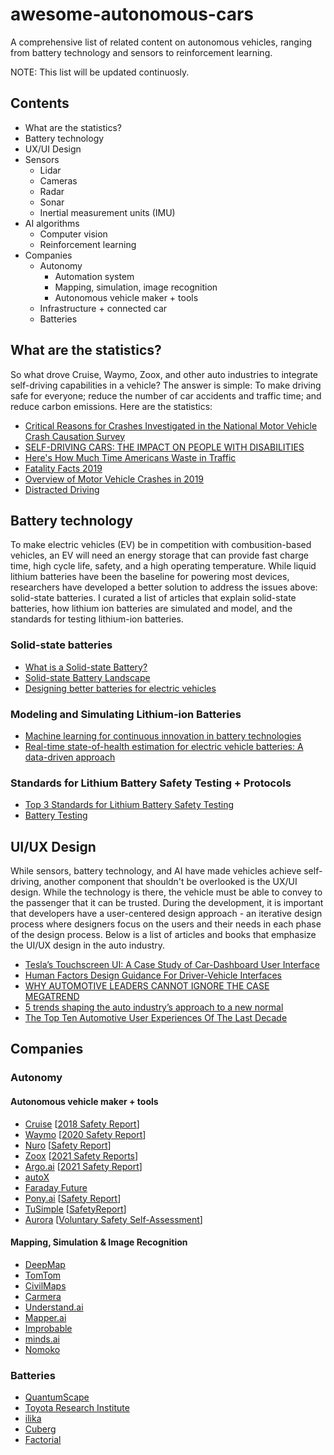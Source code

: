 # awesome-autonomous-cars
A comprehensive list of related content on autonomous vehicles, ranging from battery technology and sensors to reinforcement learning.

NOTE: This list will be updated continuosly.

## Contents
* What are the statistics?
* Battery technology
* UX/UI Design
* Sensors
  * Lidar
  * Cameras
  * Radar
  * Sonar
  * Inertial measurement units (IMU)
* AI algorithms
  * Computer vision
  * Reinforcement learning
* Companies
  * Autonomy 
    * Automation system
    * Mapping, simulation, image recognition
    * Autonomous vehicle maker + tools 
  * Infrastructure + connected car
  * Batteries

## What are the statistics?
So what drove Cruise, Waymo, Zoox, and other auto industries to integrate self-driving capabilities in a vehicle? The answer is simple: To make driving safe for everyone; reduce the number of car accidents and traffic time; and reduce carbon emissions. Here are the statistics:
* [Critical Reasons for Crashes Investigated in the National Motor Vehicle Crash Causation Survey](https://crashstats.nhtsa.dot.gov/Api/Public/ViewPublication/812115)
* [SELF-DRIVING CARS: THE IMPACT ON PEOPLE WITH DISABILITIES](https://rudermanfoundation.org/wp-content/uploads/2017/08/Self-Driving-Cars-The-Impact-on-People-with-Disabilities_FINAL.pdf)
* [Here's How Much Time Americans Waste in Traffic](https://abcnews.go.com/US/time-americans-waste-traffic/story?id=33313765)
* [Fatality Facts 2019](https://www.iihs.org/topics/fatality-statistics/detail/state-by-state)
* [Overview of Motor Vehicle Crashes in 2019](https://crashstats.nhtsa.dot.gov/Api/Public/ViewPublication/813060)
* [Distracted Driving](https://www.cdc.gov/transportationsafety/distracted_driving/index.html?CDC_AA_refVal=https%3A%2F%2Fwww.cdc.gov%2Fmotorvehiclesafety%2Fdistracted_driving%2Findex.html)


## Battery technology
To make electric vehicles (EV) be in competition with combusition-based vehicles, an EV will need an energy storage that can provide fast charge time, high cycle life, safety, and a high operating temperature. While liquid lithium batteries have been the baseline for powering most devices, researchers have developed a better solution to address the issues above: solid-state batteries. I curated a list of articles that explain solid-state batteries, how lithium ion batteries are simulated and model, and the standards for testing lithium-ion batteries.
### Solid-state batteries
* [What is a Solid-state Battery?](https://www.samsungsdi.com/column/technology/detail/56462.html?listType=gallery#)
* [Solid-state Battery Landscape](https://www.quantumscape.com/blog/solid-state-battery-landscape/)
* [Designing better batteries for electric vehicles](https://news.mit.edu/2021/designing-better-batteries-electric-vehicles-0816)

### Modeling and Simulating Lithium-ion Batteries
* [Machine learning for continuous innovation in battery technologies](https://www.nature.com/articles/s41578-020-0216-y)
* [Real-time state-of-health estimation for electric vehicle batteries: A data-driven approach](https://www.sciencedirect.com/science/article/abs/pii/S0306261916306456)

### Standards for Lithium Battery Safety Testing + Protocols
* [Top 3 Standards for Lithium Battery Safety Testing](https://metlabs.com/battery/top-3-standards-for-lithium-battery-safety-testing/)
* [Battery Testing](https://www.mpoweruk.com/testing.htm)

## UI/UX Design
While sensors, battery technology, and AI have made vehicles achieve self-driving, another component that shouldn't be overlooked is the UX/UI design. While the technology is there, the vehicle must be able to convey to the passenger that it can be trusted. During the development, it is important that developers have a user-centered design approach - an iterative design process where designers focus on the users and their needs in each phase of the design process. Below is a list of articles and books that emphasize the UI/UX design in the auto industry.
* [Tesla’s Touchscreen UI: A Case Study of Car-Dashboard User Interface](https://www.nngroup.com/articles/tesla-big-touchscreen/)
* [Human Factors Design Guidance For Driver-Vehicle Interfaces](https://www.nhtsa.gov/sites/nhtsa.gov/files/documents/812360_humanfactorsdesignguidance.pdf)
* [WHY AUTOMOTIVE LEADERS CANNOT IGNORE THE CASE MEGATREND](https://www.infopulse.com/blog/why-automotive-leaders-cannot-ignore-the-case-megatrend/)
* [5 trends shaping the auto industry’s approach to a new normal](https://www.thinkwithgoogle.com/consumer-insights/consumer-trends/auto-industry-impact-during-coronavirus/)
* [The Top Ten Automotive User Experiences Of The Last Decade](https://www.forbes.com/sites/stevetengler/2020/05/06/the-top-ten-automotive-user-experiences-of-the-last-decade/#d2be90a7de18)

## Companies
### Autonomy 
#### Autonomous vehicle maker + tools
* [Cruise](https://www.getcruise.com/) [[2018 Safety Report](https://www.gm.com/content/dam/company/docs/us/en/gmcom/gmsafetyreport.pdf)]
* [Waymo](https://waymo.com/) [[2020 Safety Report](https://storage.googleapis.com/waymo-uploads/files/documents/safety/2021-08-waymo-safety-report.pdf)]
* [Nuro](https://www.nuro.ai/) [[Safety Report](https://nuro.sfo3.digitaloceanspaces.com/Nuro-VSSA-2021_Final.pdf?mtime=20210411085155&focal=none)]
* [Zoox](https://zoox.com/) [[2021 Safety Reports](https://zoox.com/safety/)]
* [Argo.ai](https://www.argo.ai/) [[2021 Safety Report](https://www.argo.ai/wp-content/uploads/2021/04/ArgoSafetyReport.pdf)]
* [autoX](https://www.autox.ai/en/index.html)
* [Faraday Future](https://www.ff.com/)
* [Pony.ai](https://pony.ai/) [[Safety Report](https://static.cdn.xiaomazhixing.com/file/1629342785780/07b18f76-b57b-4494-b33f-5ffc99437aae)]
* [TuSimple](https://www.tusimple.com/) [[SafetyReport](https://www.tusimple.com/wp-content/uploads/2021/03/TuSimple-Safety-Report.pdf)]
* [Aurora](https://aurora.tech/) [[Voluntary Safety Self-Assessment](https://prismic-io.s3.amazonaws.com/aurora-dev/eca92b55-80e9-4240-93b9-61683da1f875_Aurora_VSSA_2021_Final.pdf)]
#### Mapping, Simulation & Image Recognition 
* [DeepMap](https://www.deepmap.ai/)
* [TomTom](https://www.tomtom.com/en_us/)
* [CivilMaps](https://civilmaps.com/)
* [Carmera](https://www.carmera.com/)
* [Understand.ai](https://understand.ai/)
* [Mapper.ai](https://mapper.ai/)
* [Improbable](https://www.improbable.io/)
* [minds.ai](https://www.minds.ai/)
* [Nomoko](https://nomoko.world/)

### Batteries
* [QuantumScape](https://www.quantumscape.com/)
* [Toyota Research Institute](https://www.tri.global/)
* [ilika](https://www.ilika.com/)
* [Cuberg](https://cuberg.net/)
* [Factorial](https://factorialenergy.com/)

